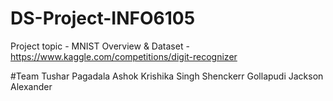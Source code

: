 # DS-Project-INFO6105
Project topic - MNIST
Overview & Dataset - https://www.kaggle.com/competitions/digit-recognizer

#Team
Tushar Pagadala Ashok
Krishika Singh 
Shenckerr Gollapudi
Jackson Alexander
